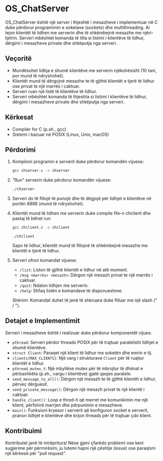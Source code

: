 # OS_ChatServer




OS_ChatServer është një server i thjeshtë i mesazheve i implementuar në C duke përdorur programimin e soketave (sockets) dhe multithreading. Ai lejon klientët të lidhen me serverin dhe të shkëmbejnë mesazhe me njëri-tjetrin. Serveri mbështet komanda të tilla si listimi i klientëve të lidhur, dërgimi i mesazheve private dhe shkëputja nga serveri.

## Veçoritë

- Mundësohet lidhja e shumë klientëve me serverin njëkohësisht (10 tani, por mund të ndryshohet).
- Klientët mund të dërgojnë mesazhe te të gjithë klientët e tjerë të lidhur ose privat te një marrës i caktuar.
- Serveri ruan një listë të klientëve të lidhur.
- Serveri mbështet komanda të thjeshta si listimi i klientëve të lidhur, dërgimi i mesazheve private dhe shkëputja nga serveri.


## Kërkesat

- Compiler for C (p.sh., gcc)
- Sistemi i bazuar në POSIX (Linux, Unix, macOS)

## Përdorimi

1. Kompiloni programin e serverit duke përdorur komandën vijuese:

   ```bash
   gcc chserver.c -o chserver 
   ```

2. "Run" serverin duke përdorur komandën vijuese:

   ```bash
   ./chserver
   ```

3. Serveri do të fillojë të punojë dhe të dëgjojë për lidhjet e klientëve në portën 8888 (mund të ndryshohet).

4. Klientët mund të lidhen me serverin duke compile file-n chclient dhe pastaj të bëhet run 

   ```bash
   gcc chclient.c -o chclient
   ```
   ```
   ./chclient
   ```

   Sapo të lidhur, klientët mund të fillojnë të shkëmbejnë mesazhe me klientët e tjerë të lidhur.

5. Serveri ofron komandat vijuese:

   - `/list`: Liston të gjithë klientët e lidhur në atë moment.
   - `/msg <marrës> <mesazh>`: Dërgon një mesazh privat te një marrës i caktuar.
   - `/quit`: Ndalon lidhjen me serverin.
   - `/help`: Shfaq listën e komandave të disponueshme.

   Shënim: Komandat duhet të jenë të shkruara duke filluar me një slash (" / ").

## Detajet e Implementimit

Serveri i mesazheve është i realizuar duke përdorur komponentët vijues:

- `pthread`: Serveri përdor threads POSIX për të trajtuar paralelisht lidhjet e
 shumë klientëve.
- `struct Client`: Paraqet një klient të lidhur me soketën dhe emrin e tij.
- `clients[MAX_CLIENTS]`: Një varg i strukturave `Client` për të ruajtur klientët e lidhur.
- `pthread_mutex_t`: Një mbyllëse mutex për të mbrojtur të dhënat e përbashkëta (p.sh., vargu i klientëve) gjatë qasjes paralele.
- `send_message_to_all()`: Dërgon një mesazh te të gjithë klientët e lidhur, përveç dërguesit.
- `send_private_message()`: Dërgon një mesazh privat te një klientë i caktuar.
- `handle_client()`: Loop e thred-it që merret me komunikimin me një klient, përfshirë marrjen dhe përpunimin e mesazheve.
- `main()`: Funksioni kryesor i serverit që konfiguron socket e serverit, pranon lidhjet e klientëve dhe krijon threads për të trajtuar çdo klient.

## Kontribuimi

Kontributet janë të mirëpritura! Nëse gjeni çfarëdo problemi ose keni sugjerime për përmirësim, ju lutemi hapni një çështje (issue) ose paraqisni një kërkesë për "pull request".


